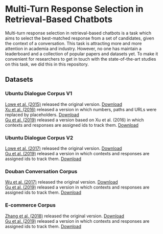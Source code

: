 # Multi-Turn Response Selection in Retrieval-Based Chatbots

Multi-turn response selection in retrieval-based chatbots is a task which aims to select the best-matched response from a set of candidates, given the context of a conversation. This task is attracting more and more attention in academia and industry. However, no one has maintain a leaderboard and a collection of popular papers and datasets yet. To make it convenient for researchers to get in touch with the state-of-the-art studies on this task, we did this in this repository.

## Datasets

### Ubuntu Dialogue Corpus V1

[Lowe et al. (2015)](https://www.aclweb.org/anthology/W15-4640.pdf) released the original version. [Download](https://github.com/npow/ubottu) <br>
[Xu et al. (2016)](https://arxiv.org/pdf/1605.05110.pdf) released a version in which numbers, paths and URLs were replaced by placeholders. [Download](https://www.dropbox.com/s/2fdn26rj6h9bpvl/ubuntu_data.zip) <br>
[Gu et al. (2019)](https://dl.acm.org/citation.cfm?id=3358140) released a version based on Xu et al. (2016) in which contexts and responses are assigned ids to track them. [Download](https://drive.google.com/file/d/1-rNv34hLoZr300JF3v7nuLswM7GRqeNc/view)

### Ubuntu Dialogue Corpus V2

[Lowe et al. (2017)](http://dad.uni-bielefeld.de/index.php/dad/article/view/3698) released the original version. [Download](https://github.com/rkadlec/ubuntu-ranking-dataset-creator) <br>
[Gu et al. (2019)](https://dl.acm.org/citation.cfm?id=3358140) released a version in which contexts and responses are assigned ids to track them. [Download](https://drive.google.com/file/d/1tS_VC47z8CVPr-tZu0U4JEEwBT04N6ks/view)

### Douban Conversation Corpus

[Wu et al. (2017)](https://www.aclweb.org/anthology/P17-1046.pdf) released the original version. [Download](https://github.com/MarkWuNLP/MultiTurnResponseSelection) <br>
[Gu et al. (2019)](https://dl.acm.org/citation.cfm?id=3358140) released a version in which contexts and responses are assigned ids to track them. [Download](https://drive.google.com/file/d/1Cwt5BC_WDr1N_-TYaOMSHuOXLKAxXoMQ/view)

### E-commerce Corpus

[Zhang et al. (2018)](https://www.aclweb.org/anthology/C18-1317.pdf) released the original version. [Download](https://drive.google.com/file/d/154J-neBo20ABtSmJDvm7DK0eTuieAuvw/view) <br>
[Gu et al. (2019)](https://dl.acm.org/citation.cfm?id=3358140) released a version in which contexts and responses are assigned ids to track them. [Download](https://drive.google.com/file/d/1vy2bcTCLm1Dzsdvh0cvPIw0XzrTK06us/view)

